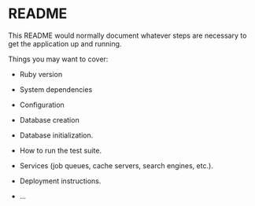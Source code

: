 # README

This README would normally document whatever steps are necessary to get the
application up and running.

Things you may want to cover:

* Ruby version

* System dependencies

* Configuration

* Database creation

* Database initialization.

* How to run the test suite.

* Services (job queues, cache servers, search engines, etc.).

* Deployment instructions.

* ...

